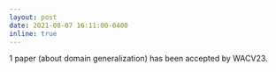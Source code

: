 ```yaml
---
layout: post
date: 2021-08-07 16:11:00-0400
inline: true
---
```


1 paper (about domain generalization) has been accepted by WACV23.
